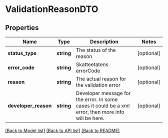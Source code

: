 # ValidationReasonDTO

## Properties
Name | Type | Description | Notes
------------ | ------------- | ------------- | -------------
**status_type** | **string** | The status of the reason | [optional] 
**error_code** | **string** | Skatteetatens errorCode | [optional] 
**reason** | **string** | The actual reason for the validation error | [optional] 
**developer_reason** | **string** | Developer message for the error. In some cases it could be a xml error, then more info will be here. | [optional] 

[[Back to Model list]](../../README.md#documentation-for-models) [[Back to API list]](../../README.md#documentation-for-api-endpoints) [[Back to README]](../../README.md)

